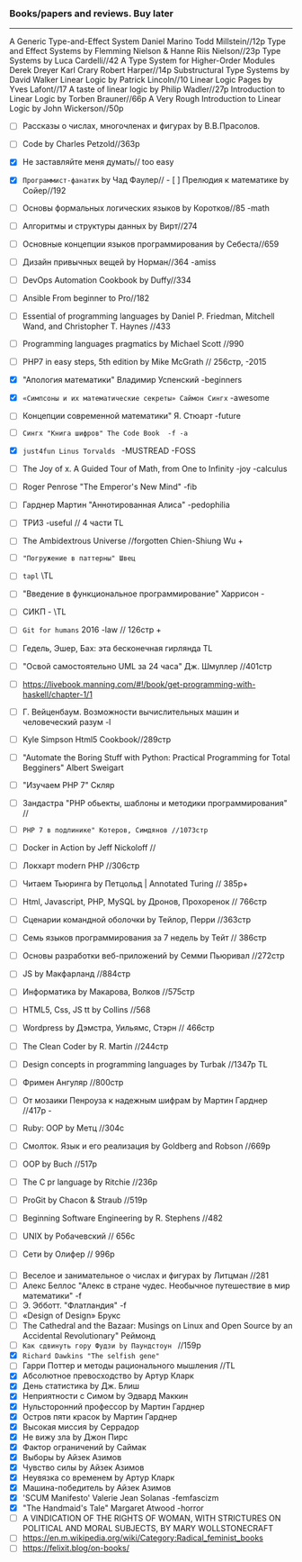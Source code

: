 
### Books/papers and reviews. Buy later
****

A Generic Type-and-Effect System Daniel Marino Todd Millstein//12p
Type and Effect Systems by Flemming Nielson & Hanne Riis Nielson//23p
Type Systems by Luca Cardelli//42
A Type System for Higher-Order Modules Derek Dreyer Karl Crary Robert Harper//14p
Substructural Type Systems by David Walker
Linear Logic by Patrick Lincoln//10
Linear Logic Pages by Yves Lafont//17
A taste of linear logic by Philip Wadler//27p
Introduction to Linear Logic by Torben Brauner//66p
A Very Rough Introduction to Linear Logic by John Wickerson//50p
- [ ] Рассказы о числах, многочленах и фигурах by В.В.Прасолов. 
- [ ] Code by Charles Petzold//363p
- [x] Не заставляйте меня думать// too easy
- [x] `Программист-фанатик` by Чад Фаулер// - [ ] Прелюдия к математике by Сойер//192
- [ ] Основы формальных логических языков by Коротков//85 -math
- [ ] Алгоритмы и структуры данных by Вирт//274
- [ ] Основные концепции языков программирования by Себеста//659
- [ ] Дизайн привычных вещей by Норман//364 -amiss
- [ ] DevOps Automation Cookbook by Duffy//334
- [ ] Ansible From beginner to Pro//182
- [ ] Essential of programming languages by  Daniel P. Friedman, Mitchell Wand, and Christopher T. Haynes //433
- [ ] Programming languages pragmatics by Michael Scott //990
- [ ] PHP7 in easy steps, 5th edition by Mike McGrath // 256стр, -2015

- [x] "Апология математики" Владимир Успенский -beginners
- [x] `«Симпсоны и их математические секреты» Саймон Сингх` -awesome 
- [ ] Концепции современной математики" Я. Стюарт -future

- [ ] `Сингх "Книга шифров" The Code Book  -f -a`
- [x] `just4fun Linus Torvalds ` -MUSTREAD -FOSS
- [ ] The Joy of x. A Guided Tour of Math, from One to Infinity -joy -calculus
- [ ]  Roger Penrose "The Emperor's New Mind" -fib
- [ ]  Гарднер Мартин "Аннотированная Алиса" -pedophilia
- [ ]  ТРИЗ -useful // 4 части TL
- [ ]  The Ambidextrous Universe //forgotten Chien-Shiung Wu +
- [ ]  `"Погружение в паттерны" Швец`
- [ ]  `tapl` \\TL
- [ ]  "Введение в функциональное программирование" Харрисон -
- [ ]  СИКП - \\TL
- [ ]  `Git for humans` 2016 -law // 126стр +
- [ ]  Гедель, Эшер, Бах: эта бесконечная гирлянда TL
- [ ]  "Освой самостоятельно UML за 24 часа" Дж. Шмуллер //401стр
- [ ]  https://livebook.manning.com/#!/book/get-programming-with-haskell/chapter-1/1
- [ ]  Г. Вейценбаум. Возможности вычислительных машин и человеческий разум -l
- [ ]  Kyle Simpson Html5 Cookbook//289стр
- [ ]  "Automate the Boring Stuff with Python: Practical Programming for Total Begginers" Albert Sweigart
- [ ]  "Изучаем PHP 7" Скляр
- [ ]  Зандастра "PHP обьекты, шаблоны и методики программирования" //
- [ ]  `PHP 7 в подлинике" Котеров, Симдянов //1073стр`
- [ ]  Docker in Action by Jeff Nickoloff //
- [ ]  Локхарт modern PHP //306стр
- [ ] Читаем Тьюринга by Петцольд | Annotated Turing // 385p+  
- [ ] Html, Javascript, PHP, MySQL by Дронов, Прохоренок // 766стр
- [ ] Сценарии командной оболочки by Тейлор, Перри //363стр
- [ ] Семь языков программирования за 7 недель by Тейт // 386стр
- [ ] Основы разработки веб-приложений by Семми Пьюривал //272стр
- [ ] JS by Макфарланд //884стр
- [ ] Информатика by Макарова, Волков //575стр
- [ ] HTML5, Css, JS tt by Collins //568
- [ ] Wordpress by Дэмстра, Уильямс, Стэрн // 466стр
- [ ] The Clean Coder by R. Martin //244стр
- [ ] Design concepts in programming languages by Turbak //1347p TL
- [ ] Фримен Ангуляр //800стр
- [ ] От мозаики Пенроуза к надежным шифрам by Мартин Гарднер //417p - 
- [ ] Ruby: OOP by Метц //304с 
- [ ] Смолток. Язык и его реализация by Goldberg and Robson //669p
- [ ] OOP by Buch //517p
- [ ] The C pr language by Ritchie //236p
- [ ] ProGit by Chacon & Straub //519p
- [ ] Beginning Software Engineering by R. Stephens //482
- [ ] UNIX by Робачевский // 656с
- [ ] Сети by Олифер // 996p
####
- [ ] Веселое и занимательное о числах и фигурах by Литцман //281
- [ ] Алекс Беллос "Алекс в стране чудес. Необычное путешествие в мир математики" -f
- [ ] Э. Эбботт.  "Флатландия" -f 
- [ ] «Design of Design» Брукс
- [ ] The Cathedral and the Bazaar: Musings on Linux and Open Source by an Accidental Revolutionary" Реймонд
- [ ] `Как сдвинуть гору Фудзи by Паундстоун ` //159p
- [x] `Richard Dawkins "The selfish gene"` 
- [ ] Гарри Поттер и методы рационального мышления //TL
- [x] Абсолютное превосходство by Артур Кларк 
- [x] День статистика by Дж. Блиш 
- [x] Неприятности с Симом by Эдвард Маккин 
- [x] Нульсторонний профессор by Мартин Гарднер 
- [x] Остров пяти красок by Мартин Гарднер 
- [x] Высокая миссия by Серрадор  
- [x] Не вижу зла by Джон Пирс 
- [x] Фактор ограничений by Саймак 
- [x] Выборы by Айзек Азимов 
- [x] Чувство силы by Айзек Азимов 
- [x] Неувязка со временем by Артур Кларк 
- [x] Машина-победитель by Айзек Азимов 
- [x] 'SCUM Manifesto' Valerie Jean Solanas -femfascizm 
- [x] "The Handmaid's Tale" Margaret Atwood -horror 
- [ ] A VINDICATION OF THE RIGHTS OF WOMAN, WITH STRICTURES ON POLITICAL AND MORAL SUBJECTS, BY MARY WOLLSTONECRAFT
- [ ] https://en.m.wikipedia.org/wiki/Category:Radical_feminist_books
- [ ] https://felixit.blog/on-books/
